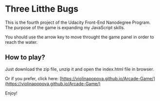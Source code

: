 # Three Litthe Bugs

This is the fourth project of the Udacity Front-End Nanodegree Program. The purpose of the game is expanding my JavaScript skills.

You should use the arrow key to move throught the game panel in order to reach the water.

## How to play?
Just download the zip file, unzip it and open the index.html file in browser.

Or if you prefer, click here: [https://violinapopova.github.io/Arcade-Game/](https://violinapopova.github.io/Arcade-Game/)

Enjoy!
